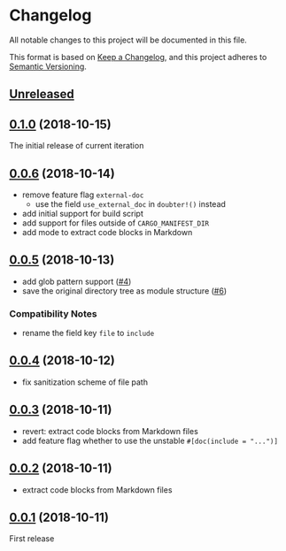 # Changelog

All notable changes to this project will be documented in this file.

This format is based on [Keep a Changelog], and this project adheres to [Semantic Versioning].

## [Unreleased]

## [0.1.0] (2018-10-15)

The initial release of current iteration

## [0.0.6] (2018-10-14)

* remove feature flag `external-doc`
  - use the field `use_external_doc` in `doubter!()` instead
* add initial support for build script
* add support for files outside of `CARGO_MANIFEST_DIR`
* add mode to extract code blocks in Markdown

## [0.0.5] (2018-10-13)

* add glob pattern support ([#4](https://github.com/ubnt-intrepid/doubter/pull/4))
* save the original directory tree as module structure ([#6](https://github.com/ubnt-intrepid/doubter/pull/6))

### Compatibility Notes
* rename the field key `file` to `include`

## [0.0.4] (2018-10-12)

* fix sanitization scheme of file path

## [0.0.3] (2018-10-11)

* revert: extract code blocks from Markdown files
* add feature flag whether to use the unstable `#[doc(include = "...")]`

## [0.0.2] (2018-10-11)

* extract code blocks from Markdown files

## [0.0.1] (2018-10-11)

First release

<!-- links -->

[Unreleased]: https://github.com/ubnt-intrepid/doubter/compare/v0.1.0...HEAD
[0.1.0]: https://github.com/ubnt-intrepid/doubter/compare/v0.0.6...v0.1.0
[0.0.6]: https://github.com/ubnt-intrepid/doubter/compare/v0.0.5...v0.0.6
[0.0.5]: https://github.com/ubnt-intrepid/doubter/compare/v0.0.4...v0.0.5
[0.0.4]: https://github.com/ubnt-intrepid/doubter/compare/v0.0.3...v0.0.4
[0.0.3]: https://github.com/ubnt-intrepid/doubter/compare/v0.0.2...v0.0.3
[0.0.2]: https://github.com/ubnt-intrepid/doubter/compare/v0.0.1...v0.0.2
[0.0.1]: https://github.com/ubnt-intrepid/doubter/tree/v0.0.1

[Keep a Changelog]: https://keepachangelog.com/en/1.0.0/
[Semantic Versioning]: https://semver.org/spec/v2.0.0.html
